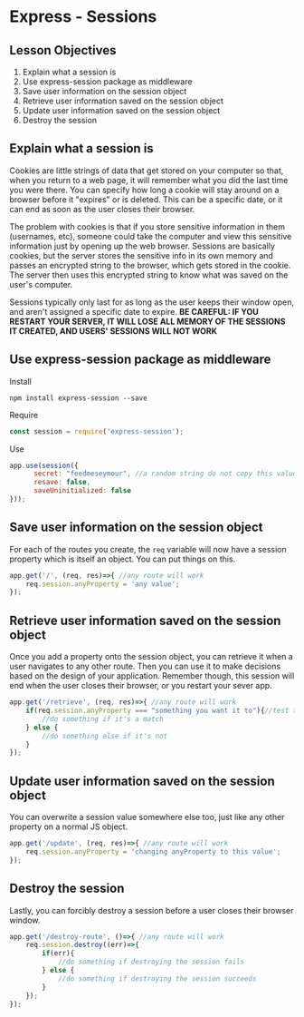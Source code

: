 # Express - Sessions

## Lesson Objectives
1. Explain what a session is
1. Use express-session package as middleware
1. Save user information on the session object
1. Retrieve user information saved on the session object
1. Update user information saved on the session object
1. Destroy the session

## Explain what a session is

Cookies are little strings of data that get stored on your computer so that, when you return to a web page, it will remember what you did the last time you were there.  You can specify how long a cookie will stay around on a browser before it "expires" or is deleted.  This can be a specific date, or it can end as soon as the user closes their browser.

The problem with cookies is that if you store sensitive information in them (usernames, etc), someone could take the computer and view this sensitive information just by opening up the web browser.  Sessions are basically cookies, but the server stores the sensitive info in its own memory and passes an encrypted string to the browser, which gets stored in the cookie.  The server then uses this encrypted string to know what was saved on the user's computer.

Sessions typically only last for as long as the user keeps their window open, and aren't assigned a specific date to expire.  **BE CAREFUL: IF YOU RESTART YOUR SERVER, IT WILL LOSE ALL MEMORY OF THE SESSIONS IT CREATED, AND USERS' SESSIONS WILL NOT WORK**

## Use express-session package as middleware

Install

```
npm install express-session --save
```

Require

```javascript
const session = require('express-session');
```

Use

```javascript
app.use(session({
	  secret: "feedmeseymour", //a random string do not copy this value or your stuff will get hacked
	  resave: false,
	  saveUninitialized: false
}));
```

## Save user information on the session object

For each of the routes you create, the `req` variable will now have a session property which is itself an object.  You can put things on this.

```javascript
app.get('/', (req, res)=>{ //any route will work
	req.session.anyProperty = 'any value';
});
```

## Retrieve user information saved on the session object

Once you add a property onto the session object, you can retrieve it when a user navigates to any other route.  Then you can use it to make decisions based on the design of your application.  Remember though, this session will end when the user closes their browser, or you restart your sever app.

```javascript
app.get('/retrieve', (req, res)=>{ //any route will work
	if(req.session.anyProperty === "something you want it to"){//test to see if that value exists
		//do something if it's a match
	} else {
		//do something else if it's not
	}
});
```

## Update user information saved on the session object

You can overwrite a session value somewhere else too, just like any other property on a normal JS object.

```javascript
app.get('/update', (req, res)=>{ //any route will work
	req.session.anyProperty = 'changing anyProperty to this value';
});
```

## Destroy the session

Lastly, you can forcibly destroy a session before a user closes their browser window.

```javascript
app.get('/destroy-route', ()=>{ //any route will work
	req.session.destroy((err)=>{
		if(err){
			//do something if destroying the session fails
		} else {
			//do something if destroying the session succeeds
		}
	});
});
```
